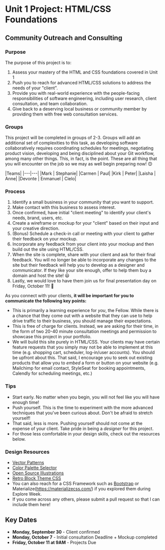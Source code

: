 # Unit 1 Project: HTML/CSS Foundations
## Community Outreach and Consulting

### Purpose
The purpose of this project is to:
1. Assess your mastery of the HTML and CSS foundations covered in Unit 1
2. Push you to reach for advanced HTML/CSS solutions to address the needs of your "client".
3. Provide you with real-world experience with the people-facing responsibilities of software engineering, including user research, client consultation, and team collaboration. 
4. Give back to a deserving local business or community member by providing them with free web consultation services.

### Groups
This project will be completed in groups of 2-3. Groups will add an additional set of complexities to this task, as developing software collaboratively requires coordinating schedules for meetings, negotiating product vision, developing and being disciplined about your Git workflow, among many other things. This, in fact, is the point. These are all thing that you will encounter on the job so we may as well begin preparing now! 😊

|Teams|
|---|---|
|Mark | Stephanie|
|Carmen | Paul|
|Kirk | Peter|
|Laisha | Anne|
|Devonte | Enmanuel | Cielo|

### Process
1. Identify a small business in your community that you want to support.
2. Make contact with this business to assess interest.
3. Once confirmed, have initial "client meeting" to identify your client's needs, brand, users, etc.
4. Create a wireframe or mockup for your "client" based on their input and your creative direction.
5. (Bonus) Schedule a check-in call or meeting with your client to gather their feedback on your mockup.
6. Incorporate any feedback from your client into your mockup and then build out the site using HTML/CSS.
7. When the site is complete, share with your client and ask for their final feedback. You will no longer be able to incorporate any changes to the site but their feedback will help you to develop as a designer and communicator. If they like your site enough, offer to help them buy a domain and host the site! 😃
8. Lastly, we would love to have them join us for final presentation day on Friday, October 11! 🎉

As you connect with your clients, **it will be important for you to communicate the following key points:**
* This is primarily a learning experience for _you_, the Fellow. While there is a chance that they come out with a website that they can use to help drive traffic to their business, you should manage their expectations.
* This is free of charge for clients. Instead, we are asking for their time, in the form of two 20-40 minute consultation meetings and permission to showcase this project in your portfolio.
* We will build this site purely in HTML/CSS. Your clients may have certain feature requests that you simply may not be able to implement at this time (e.g. shopping cart, scheduler, log-in/user accounts). You should be upfront about this. That said, I encourage you to seek out existing products that allow you to _embed_ a form or button on your website (e.g. Mailchimp for email contact, StyleSeat for booking appointments, Calendly for scheduling meetings, etc.)

### Tips
* Start early. No matter when you begin, you will not feel like you will have enough time!
* Push yourself. This is the time to experiment with the more advanced techniques that you've been curious about. Don't be afraid to stretch yourself!
* That said, less is more. Pushing yourself should not come at the expense of your client. Take pride in being a _designer_ for this project.
* For those less comfortable in your design skills, check out the resources below. 

### Design Resources
* [Vector Patterns](https://lstore.graphics/paaatterns/)
* [Color Palette Selector](Coolors.co)
* [Open Source Illustrations](https://undraw.co/)
* [Retro Block Theme CSS](https://thesephist.github.io/blocks.css/)
* You can also reach for a CSS Framework such as [Bootstrap](https://getbootstrap.com/docs/4.3/getting-started/introduction/) or Materialize(https://materializecss.com/) if you explored them during Explore Week.
* If you come across any others, please submit a pull request so that I can include them here!

## Key Dates
* **Monday, September 30** - Client confirmed
* **Monday, October 7** - Initial consultation Deadline + Mockup completed
* **Friday, October 11 at 9AM** - Projects Due
